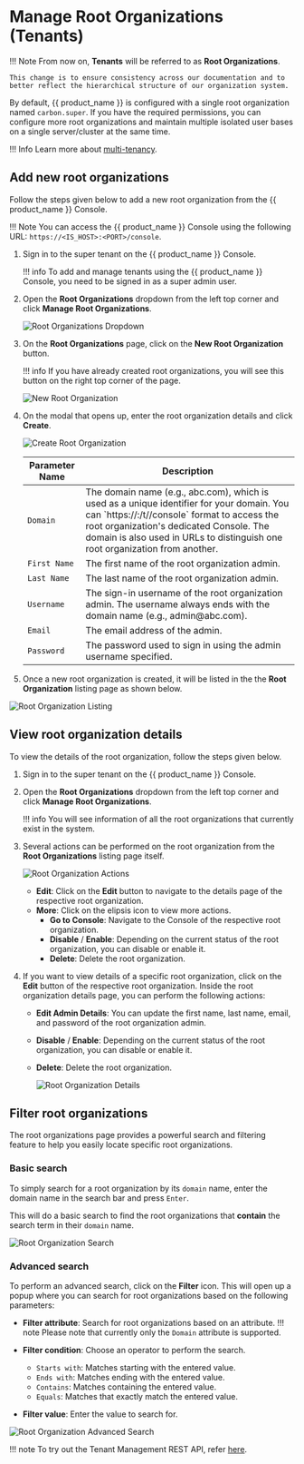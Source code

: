 # Manage Root Organizations (Tenants)

!!! Note
    From now on, **Tenants** will be referred to as **Root Organizations**.

    This change is to ensure consistency across our documentation and to better reflect the hierarchical structure of our organization system.

By default, {{ product_name }} is configured with a single root organization named `carbon.super`. If you have the required permissions, you can configure more root organizations and maintain multiple isolated user bases on a single server/cluster at the same time.

!!! Info
    Learn more about [multi-tenancy]({{base_path}}/guides/multitenancy/).

## Add new root organizations

Follow the steps given below to add a new root organization from the {{ product_name }} Console.

!!! Note
    You can access the {{ product_name }} Console using the following URL: `https://<IS_HOST>:<PORT>/console`.

1.  Sign in to the super tenant on the {{ product_name }} Console.

    !!! info 
        To add and manage tenants using the {{ product_name }} Console, you need to be signed in as a super admin user.

2.  Open the **Root Organizations** dropdown from the left top corner and click **Manage Root Organizations**.

    ![Root Organizations Dropdown]({{base_path}}/assets/img/guides/multitenancy/root-organizations-dropdown.png)

3.  On the **Root Organizations** page, click on the **New Root Organization** button.

    !!! info
        If you have already created root organizations, you will see this button on the right top corner of the page.

    ![New Root Organization]({{base_path}}/assets/img/guides/multitenancy/new-root-organization.png)

4.  On the modal that opens up, enter the root organization details and click **Create**.

    ![Create Root Organization]({{base_path}}/assets/img/guides/multitenancy/create-root-organization-modal.png)
    
    <table>
      <thead>
        <tr>
          <th>Parameter Name</th>
          <th>Description</th>
        </tr>
      </thead>
      <tbody>
        <tr>
          <td><code>Domain</code></td>
          <td>The domain name (e.g., abc.com), which is used as a unique identifier for your domain. You can `https://<IS_HOST>:<PORT>/t/<DOMAIN>/console` format to access the root organization's dedicated Console. The domain is also used in URLs to distinguish one root organization from another.</td>
        </tr>
        <tr>
          <td><code>First Name</code></td>
          <td>The first name of the root organization admin.</td>
        </tr>
        <tr>
          <td><code>Last Name</code></td>
          <td>The last name of the root organization admin.</td>
        </tr>
        <tr>
          <td><code>Username</code></td>
          <td>The sign-in username of the root organization admin. The username always ends with the domain name (e.g., admin@abc.com).</td>
        </tr>
        <tr>
          <td><code>Email</code></td>
          <td>The email address of the admin.</td>
        </tr>
        <tr>
          <td><code>Password</code></td>
          <td>The password used to sign in using the admin username specified.</td>
        </tr>
      </tbody>
    </table>

4. Once a new root organization is created, it will be listed in the the **Root Organization** listing page as shown below.

![Root Organization Listing]({{base_path}}/assets/img/guides/multitenancy/root-organizaiton-listing.png)

## View root organization details

To view the details of the root organization, follow the steps given below.

1. Sign in to the super tenant on the {{ product_name }} Console.
2. Open the **Root Organizations** dropdown from the left top corner and click **Manage Root Organizations**.

    !!! info
        You will see information of all the root organizations that currently exist in the system. 

3. Several actions can be performed on the root organization from the **Root Organizations** listing page itself.

    ![Root Organization Actions]({{base_path}}/assets/img/guides/multitenancy/root-organization-card-actions.png)

    - **Edit**: Click on the **Edit** button to navigate to the details page of the respective root organization.
    - **More**: Click on the elipsis icon to view more actions.
        - **Go to Console**: Navigate to the Console of the respective root organization.
        - **Disable** / **Enable**: Depending on the current status of the root organization, you can disable or enable it.
        - **Delete**: Delete the root organization.

3. If you want to view details of a specific root organization, click on the **Edit** button of the respective root organization. Inside the root organization details page, you can perform the following actions:

    - **Edit Admin Details**: You can update the first name, last name, email, and password of the root organization admin.
    - **Disable** / **Enable**: Depending on the current status of the root organization, you can disable or enable it.
    - **Delete**: Delete the root organization.

      ![Root Organization Details]({{base_path}}/assets/img/guides/multitenancy/root-organization-details.png)

## Filter root organizations

The root organizations page provides a powerful search and filtering feature to help you easily locate specific root organizations.

### Basic search

To simply search for a root organization by its `domain` name, enter the domain name in the search bar and press `Enter`.

This will do a basic search to find the root organizations that **contain** the search term in their `domain` name.

![Root Organization Search]({{base_path}}/assets/img/guides/multitenancy/root-organization-basic-search.png)

### Advanced search

To perform an advanced search, click on the **Filter** icon. This will open up a popup where you can search for root organizations based on the following parameters:

- **Filter attribute**: Search for root organizations based on an attribute.
  !!! note
      Please note that currently only the `Domain` attribute is supported.

- **Filter condition**: Choose an operator to perform the search.
    - `Starts with`: Matches starting with the entered value.
    - `Ends with`: Matches ending with the entered value.
    - `Contains`: Matches containing the entered value.
    - `Equals`: Matches that exactly match the entered value.
  
- **Filter value**: Enter the value to search for.

![Root Organization Advanced Search]({{base_path}}/assets/img/guides/multitenancy/root-organization-advanced-search.png)

!!! note
    To try out the Tenant Management REST API, refer [here]({{base_path}}/apis/tenant-management-rest-api/).
